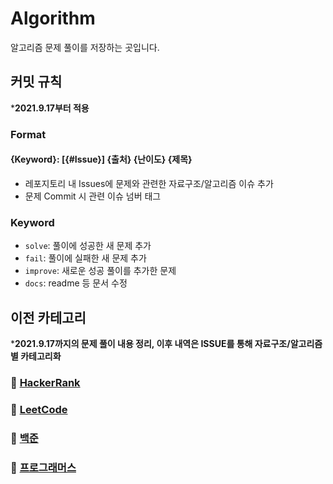 # Algorithm
알고리즘 문제 풀이를 저장하는 곳입니다.

## 커밋 규칙
***2021.9.17부터 적용**
### Format

#### {Keyword}: [{#Issue}] {출처} {난이도} {제목}
- 레포지토리 내 Issues에 문제와 관련한 자료구조/알고리즘 이슈 추가
- 문제 Commit 시 관련 이슈 넘버 태그 

### Keyword
- `solve`: 풀이에 성공한 새 문제 추가
- `fail`: 풀이에 실패한 새 문제 추가
- `improve`: 새로운 성공 풀이를 추가한 문제
- `docs`: readme 등 문서 수정


## 이전 카테고리

***2021.9.17까지의 문제 풀이 내용 정리, 이후 내역은 ISSUE를 통해 자료구조/알고리즘 별 카테고리화**

### 📁 [HackerRank](https://github.com/eeeesong/Algorithm/wiki/📁-HackerRank)

### 📁 [LeetCode](https://github.com/eeeesong/Algorithm/wiki/📁-LeetCode)

### 📁 [백준](https://github.com/eeeesong/Algorithm/wiki/📁-백준)

### 📁 [프로그래머스](https://github.com/eeeesong/Algorithm/wiki/📁-프로그래머스)

